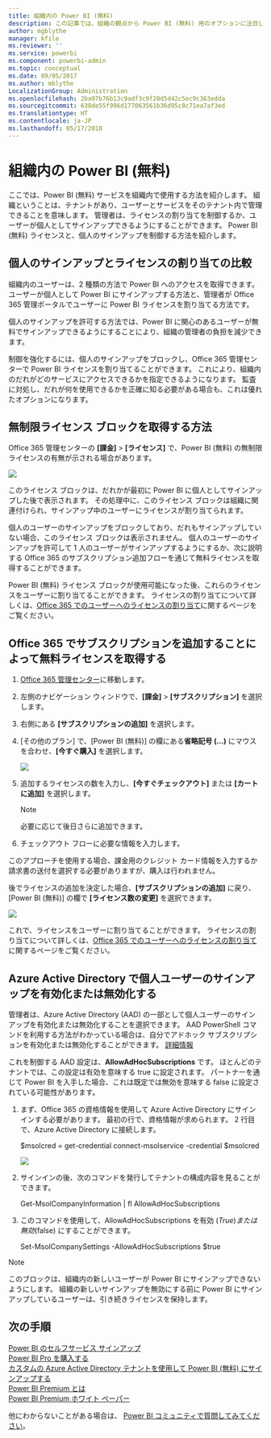 ```yaml
---
title: 組織内の Power BI (無料)
description: この記事では、組織の観点から Power BI (無料) 用のオプションに注目します。 テナントの管理者は、この方法で無料サインアップを管理します。
author: mgblythe
manager: kfile
ms.reviewer: ''
ms.service: powerbi
ms.component: powerbi-admin
ms.topic: conceptual
ms.date: 09/05/2017
ms.author: mblythe
LocalizationGroup: Administration
ms.openlocfilehash: 2ba97b76b13c9adf3c9f20d5d42c5ec9c363edda
ms.sourcegitcommit: 638de55f996d177063561b36d95c8c71ea7af3ed
ms.translationtype: HT
ms.contentlocale: ja-JP
ms.lasthandoff: 05/17/2018
---
```

# <a name="power-bi-free-in-your-organization"></a>組織内の Power BI (無料)
ここでは、Power BI (無料) サービスを組織内で使用する方法を紹介します。 組織ということは、テナントがあり、ユーザーとサービスをそのテナント内で管理できることを意味します。 管理者は、ライセンスの割り当てを制御するか、ユーザーが個人としてサインアップできるようにすることができます。 Power BI (無料) ライセンスと、個人のサインアップを制御する方法を紹介します。

## <a name="individual-sign-up-versus-license-assignment"></a>個人のサインアップとライセンスの割り当ての比較
組織内のユーザーは、2 種類の方法で Power BI へのアクセスを取得できます。 ユーザーが個人として Power BI にサインアップする方法と、管理者が Office 365 管理ポータルでユーザーに Power BI ライセンスを割り当てる方法です。

個人のサインアップを許可する方法では、Power BI に関心のあるユーザーが無料でサインアップできるようにすることにより、組織の管理者の負担を減少できます。

制御を強化するには、個人のサインアップをブロックし、Office 365 管理センターで Power BI ライセンスを割り当てることができます。 これにより、組織内のだれがどのサービスにアクセスできるかを指定できるようになります。 監査に対処し、だれが何を使用できるかを正確に知る必要がある場合も、これは優れたオプションになります。

## <a name="how-to-get-the-unlimited-license-block"></a>無制限ライセンス ブロックを取得する方法
Office 365 管理センターの **[課金]** > **[ライセンス]** で、Power BI (無料) の無制限ライセンスの有無が示される場合があります。

![](media/service-admin-service-free-in-your-organization/unlimited-licenses.png)

このライセンス ブロックは、だれかが最初に Power BI に個人としてサインアップした後で表示されます。 その処理中に、このライセンス ブロックは組織に関連付けられ、サインアップ中のユーザーにライセンスが割り当てられます。

個人のユーザーのサインアップをブロックしており、だれもサインアップしていない場合、このライセンス ブロックは表示されません。 個人のユーザーのサインアップを許可して 1 人のユーザーがサインアップするようにするか、次に説明する Office 365 のサブスクリプション追加フローを通じて無料ライセンスを取得することができます。

Power BI (無料) ライセンス ブロックが使用可能になった後、これらのライセンスをユーザーに割り当てることができます。 ライセンスの割り当てについて詳しくは、[Office 365 でのユーザーへのライセンスの割り当て](https://support.office.com/article/Assign-or-unassign-licenses-for-Office-365-for-business-997596b5-4173-4627-b915-36abac6786dc)に関するページをご覧ください。

## <a name="getting-free-licenses-via-add-subscription-within-office-365"></a>Office 365 でサブスクリプションを追加することによって無料ライセンスを取得する
1. [Office 365 管理センター](https://portal.office.com/admin/default.aspx)に移動します。
2. 左側のナビゲーション ウィンドウで、**[課金]** > **[サブスクリプション]** を選択します。
3. 右側にある **[サブスクリプションの追加]** を選択します。
4. [その他のプラン] で、[Power BI (無料)] の欄にある**省略記号 (...)** にマウスを合わせ、**[今すぐ購入]** を選択します。
   
    ![](media/service-admin-service-free-in-your-organization/buy-powerbi-free.png)
5. 追加するライセンスの数を入力し、**[今すぐチェックアウト]** または **[カートに追加]** を選択します。
   
   > [!NOTE]
   > 必要に応じて後日さらに追加できます。
   > 
   > 
6. チェックアウト フローに必要な情報を入力します。

このアプローチを使用する場合、課金用のクレジット カード情報を入力するか請求書の送付を選択する必要がありますが、購入は行われません。

後でライセンスの追加を決定した場合、**[サブスクリプションの追加]** に戻り、[Power BI (無料)] の欄で **[ライセンス数の変更]** を選択できます。

![](media/service-admin-service-free-in-your-organization/change-license-quantity.png)

これで、ライセンスをユーザーに割り当てることができます。 ライセンスの割り当てについて詳しくは、[Office 365 でのユーザーへのライセンスの割り当て](https://support.office.com/article/Assign-or-unassign-licenses-for-Office-365-for-business-997596b5-4173-4627-b915-36abac6786dc)に関するページをご覧ください。

## <a name="enable-or-disable-individual-user-sign-up-in-azure-active-directory"></a>Azure Active Directory で個人ユーザーのサインアップを有効化または無効化する
管理者は、Azure Active Directory (AAD) の一部として個人ユーザーのサインアップを有効化または無効化することを選択できます。 AAD PowerShell コマンドを利用する方法がわかっている場合は、自分でアドホック サブスクリプションを有効化または無効化することができます。 [詳細情報](https://technet.microsoft.com/library/jj151815.aspx)

これを制御する AAD 設定は、**AllowAdHocSubscriptions** です。 ほとんどのテナントでは、この設定は有効を意味する true に設定されます。 パートナーを通じて Power BI を入手した場合、これは既定では無効を意味する false に設定されている可能性があります。

1. まず、Office 365 の資格情報を使用して Azure Active Directory にサインインする必要があります。 最初の行で、資格情報が求められます。 2 行目で、Azure Active Directory に接続します。
   
     $msolcred = get-credential   connect-msolservice -credential $msolcred
   
   ![](media/service-admin-service-free-in-your-organization/aad-signin.png)
2. サインインの後、次のコマンドを発行してテナントの構成内容を見ることができます。
   
     Get-MsolCompanyInformation | fl AllowAdHocSubscriptions
3. このコマンドを使用して、AllowAdHocSubscriptions を有効 ($True) または無効 ($false) にすることができます。
   
     Set-MsolCompanySettings -AllowAdHocSubscriptions $true

> [!NOTE]
> このブロックは、組織内の新しいユーザーが Power BI にサインアップできないようにします。 組織の新しいサインアップを無効にする前に Power BI にサインアップしているユーザーは、引き続きライセンスを保持します。
> 
> 

## <a name="next-steps"></a>次の手順
[Power BI のセルフサービス サインアップ](service-self-service-signup-for-power-bi.md)  
[Power BI Pro を購入する](service-admin-purchasing-power-bi-pro.md)  
[カスタムの Azure Active Directory テナントを使用して Power BI (無料) にサインアップする](developer/create-an-azure-active-directory-tenant.md)  
[Power BI Premium とは](service-premium.md)  
[Power BI Premium ホワイト ペーパー](https://aka.ms/pbipremiumwhitepaper)  

他にわからないことがある場合は、 [Power BI コミュニティで質問してみてください](http://community.powerbi.com/)。

